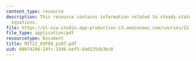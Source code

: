 ```yaml
---
content_type: resource
description: This resource contains information related to steady-state diffusion
  equations.
file: https://ol-ocw-studio-app-production.s3.amazonaws.com/courses/22-05-neutron-science-and-reactor-physics-fall-2009/00b7429624fc3396eef5da0135db3bc8_MIT22_05F09_ps07.pdf
file_type: application/pdf
resourcetype: Document
title: MIT22_05F09_ps07.pdf
uid: 00b74296-24fc-3396-eef5-da0135db3bc8
---
```

